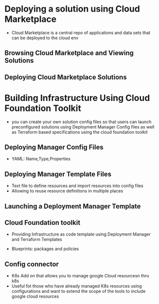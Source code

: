 # Deploying a solution using Cloud Marketplace
- Cloud Marketplace is a central repo of applications and data sets that can be deployed to the cloud env

## Browsing Cloud Marketplace and Viewing Solutions
## Deploying Cloud Marketplace Solutions


# Building Infrastructure Using Cloud Foundation Toolkit
- you can create your own solution config files so that users can launch preconfigured solutions using Deployment Manager Config files as well as Terraform based specifications using the cloud foundation toolkit
## Deploying Manager Config Files
- YAML: Name,Type,Properties

## Deploying Manager Template Files
- Text file to define resources and import resources into config files
- Allowing to reuse resource definitions in multiple places

## Launching a Deployment Manager Template
## Cloud Foundation toolkit
- Providing Infrastructure as code template using Deployment Manager and Terraform Templates

- Blueprints: packages and policies
## Config connector
- K8s Add on that allows you to manage google Cloud resourcesn thru k8s
- Useful fot those who have already managed K8s resources using configurations and want to extend the scope of the tools to include google cloud resources
